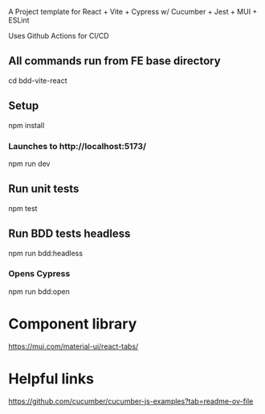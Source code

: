 A Project template for React + Vite + Cypress w/ Cucumber + Jest + MUI + ESLint

Uses Github Actions for CI/CD


## All commands run from FE base directory
cd bdd-vite-react

## Setup
npm install
### Launches to http://localhost:5173/
npm run dev

## Run unit tests
npm test

## Run BDD tests headless
npm run bdd:headless

### Opens Cypress
npm run bdd:open

# Component library
https://mui.com/material-ui/react-tabs/


# Helpful links 

https://github.com/cucumber/cucumber-js-examples?tab=readme-ov-file